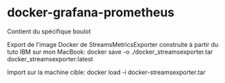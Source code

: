 # docker-grafana-prometheus

Contient du spécifique boulot

Export de l'image Docker de StreamsMetricsExporter construite à partir du tuto IBM sur mon MacBook:
docker save -o ./docker_streamsexporter.tar docker_streamsexporter:latest

Import sur la machine cible:
docker load -i docker-streamsexporter.tar
